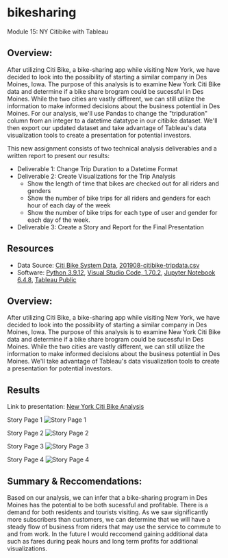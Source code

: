 # bikesharing
Module 15: NY Citibike with Tableau

## Overview: 
After utilizing Citi Bike, a bike-sharing app while visiting New York, we have decided to look into the possibility of starting a similar company in Des Moines, Iowa. The purpose of this analysis is to examine New York Citi Bike data and determine if a bike share brogram could be sucessful in Des Moines. While the two cities are vastly different, we can still utilize the information to make informed decisions about the business potential in Des Moines. For our analysis, we'll use Pandas to change the "tripduration" column from an integer to a datetime datatype in our citibike dataset. We'll then export our updated dataset and take advantage of Tableau's data visualization tools to create a presentation for potential investors. 

This new assignment consists of two technical analysis deliverables and a written report to present our results:
- Deliverable 1: Change Trip Duration to a Datetime Format
- Deliverable 2: Create Visualizations for the Trip Analysis
    - Show the length of time that bikes are checked out for all riders and genders
    - Show the number of bike trips for all riders and genders for each hour of each day of the week
    - Show the number of bike trips for each type of user and gender for each day of the week.
- Deliverable 3: Create a Story and Report for the Final Presentation

## Resources
- Data Source: [Citi Bike System Data](https://ride.citibikenyc.com/system-data), [201908-citibike-tripdata.csv](https://s3.amazonaws.com/tripdata/201908-citibike-tripdata.csv.zip)
- Software: [Python 3.9.12](https://www.python.org/downloads/release/python-3912/), [Visual Studio Code, 1.70.2](https://code.visualstudio.com/updates/v1_70), [Jupyter Notebook 6.4.8](https://jupyter-notebook.readthedocs.io/_/downloads/en/v6.4.8/pdf/), [Tableau Public](https://public.tableau.com/app/discover)

## Overview: 
After utilizing Citi Bike, a bike-sharing app while visiting New York, we have decided to look into the possibility of starting a similar company in Des Moines, Iowa. The purpose of this analysis is to examine New York Citi Bike data and determine if a bike share brogram could be sucessful in Des Moines. While the two cities are vastly different, we can still utilize the information to make informed decisions about the business potential in Des Moines. We'll take advantage of Tableau's data visualization tools to create a presentation for potential investors.

## Results
Link to presentation: [New York Citi Bike Analysis](https://public.tableau.com/app/profile/alexandra.brody/viz/NYCitiBikeAnalysis_16756640694680/NewYorkCitiBikeAnalysis)

Story Page 1
![Story Page 1](https://user-images.githubusercontent.com/111623064/216893162-252263a5-8dd4-4e9f-adda-c727af472a8d.png)

Story Page 2
![Story Page 2](https://user-images.githubusercontent.com/111623064/216893193-058f47ec-2a01-4c37-9ff6-8934c60eeac6.png)

Story Page 3
![Story Page 3](https://user-images.githubusercontent.com/111623064/216893217-33b65048-040c-43c4-a155-fcf5c03dcf89.png)

Story Page 4
![Story Page 4](https://user-images.githubusercontent.com/111623064/216893218-395d350c-999c-4913-8586-8aa467f47121.png)

## Summary & Reccomendations: 
Based on our analysis, we can infer that a bike-sharing program in Des Moines has the potential to be both sucessful and profitable. There is a demand for both residents and tourists visiting. As we saw significantly more subscribers than customers, we can determine that we will have a steady flow of business from riders that may use the service to commute to and from work. In the future I would reccomend gaining additional data such as fares during peak hours and long term profits for additional visualizations. 
